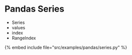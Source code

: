 # Pandas Series

* Series
* values
* index
* RangeIndex

{% embed include file="src/examples/pandas/series.py" %}


